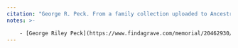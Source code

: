 ```yaml
---
citation: "George R. Peck. From a family collection uploaded to Ancestry.com by J. Burbank, reproduced here with permission, Identity confirmed by J. Burbank, personal correspondence."
notes: >-

    - [George Riley Peck](https://www.findagrave.com/memorial/20462930/george-riley-peck) (14 May 1851 to 28 Nov 1916), married [Elizabeth "Libbie" H. (Sanders) Peck](https://www.findagrave.com/memorial/138388479/libbie_h_peck) (05 Nov 1857 to 04 Nov 1929) on 28 Feb 1877 in Brookton.
---
```



